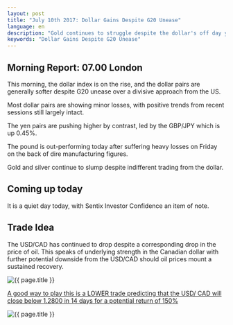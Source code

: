 ```yaml
---
layout: post
title: "July 10th 2017: Dollar Gains Despite G20 Unease"
language: en
description: "Gold continues to struggle despite the dollar's off day yesterday, pointing to further downside potential"
keywords: "Dollar Gains Despite G20 Unease"
---
```

## Morning Report: 07.00 London

This morning, the dollar index is on the rise, and the dollar pairs are generally softer despite G20 unease over a divisive approach from the US. 

Most dollar pairs are showing minor losses, with positive trends from recent sessions still largely intact. 

The yen pairs are pushing higher by contrast, led by the GBP/JPY which is up 0.45%. 

The pound is out-performing today after suffering heavy losses on Friday on the back of dire manufacturing figures.

Gold and silver continue to slump despite indifferent trading from the dollar. 

## Coming up today

It is a quiet day today, with Sentix Investor Confidence an item of note. 

## Trade Idea

The USD/CAD has continued to drop despite a corresponding drop in the price of oil. This speaks of underlying strength in the Canadian dollar with further potential downside from the USD/CAD should oil prices mount a sustained recovery.  

<img class="post-image" src="{{ site.url }}/images/2017-07-10_07-31-15.jpg" alt="{{ page.title }}" title="{{ page.title }}">

<a href="%LINK%%?currency=GBP&market=forex&underlying=frxUSDCAD&formname=higherlower&duration_amount=14&duration_units=d&amount=10&amount_type=payout&expiry_type=duration&barrier=1.2800" target="_blank">A good way to play this is a LOWER trade predicting that the USD/ CAD will close below 1.2800 in 14 days for a potential return of 150%</a>

<img class="post-image" src="{{ site.url }}/images/2017-07-10_07-32-56.jpg" alt="{{ page.title }}" title="{{ page.title }}">
